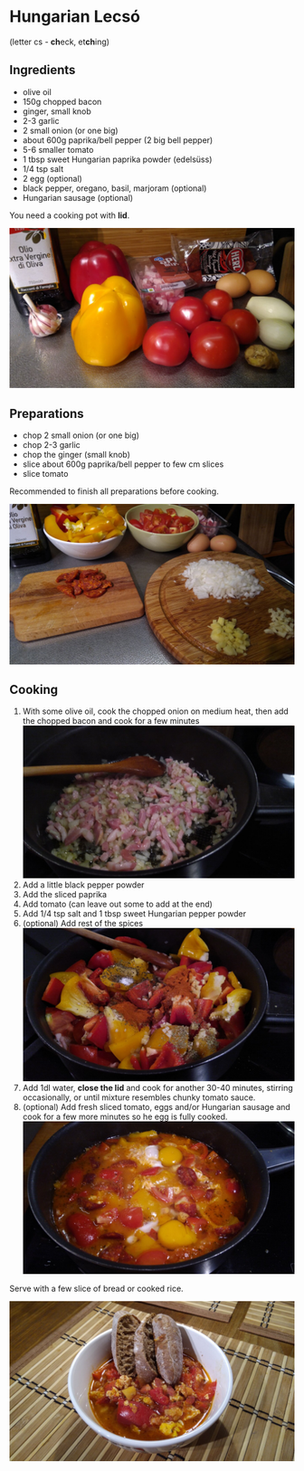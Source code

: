# Hungarian Lecsó

(letter cs - **ch**eck, et**ch**ing)

## Ingredients

- olive oil
- 150g chopped bacon
- ginger, small knob
- 2-3 garlic
- 2 small onion (or one big)
- about 600g paprika/bell pepper (2 big bell pepper)
- 5-6 smaller tomato
- 1 tbsp sweet Hungarian paprika powder (edelsüss)
- 1/4 tsp salt
- 2 egg (optional)
- black pepper, oregano, basil, marjoram (optional)
- Hungarian sausage (optional)

You need a cooking pot with **lid**.

![Ingredients](images/hungarian_lecso01.jpg)

## Preparations

- chop 2 small onion (or one big)
- chop 2-3 garlic
- chop the ginger (small knob)
- slice about 600g paprika/bell pepper to few cm slices
- slice tomato

Recommended to finish all preparations before cooking.

![Prepared](images/hungarian_lecso02.jpg)

## Cooking

1) With some olive oil, cook the chopped onion on medium heat, then add the chopped bacon and cook for a few minutes
![Bacon and onion cooked](images/hungarian_lecso03.jpg)
2) Add a little black pepper powder
3) Add the sliced paprika
4) Add tomato (can leave out some to add at the end)
5) Add 1/4 tsp salt and 1 tbsp sweet Hungarian pepper powder
5) (optional) Add rest of the spices
![Spices](images/hungarian_lecso04.jpg)
5) Add 1dl water, **close the lid** and cook for another 30-40 minutes, stirring occasionally, or until mixture resembles chunky tomato sauce.
7) (optional) Add fresh sliced tomato, eggs and/or Hungarian sausage and cook for a few more minutes so he egg is fully cooked.
![Fully cooked](images/hungarian_lecso05.jpg)

Serve with a few slice of bread or cooked rice.

![Enjoy](images/hungarian_lecso06.jpg)
